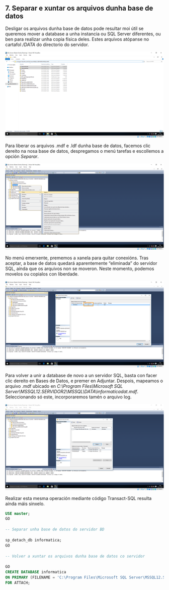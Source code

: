 ## 7. Separar e xuntar os arquivos dunha base de datos

Desligar os arquivos dunha base de datos pode resultar moi útil se queremos mover a database a unha instancia ou SQL Server diferentes, ou ben para realizar unha copia física deles. Estes arquivos atópanse no cartafol */DATA* do directorio do servidor.

![01](./img/07_01.png)


Para liberar os arquivos .mdf e .ldf dunha base de datos, facemos clic dereito na nosa base de datos, despregamos o menú tarefas e escollemos a opción *Separar*.

![02](./img/07_02.png)


No menú emerxente, prememos a xanela para quitar conexións. Tras aceptar, a base de datos quedará aparentemente “eliminada” do servidor SQL, aínda que os arquivos non se moveron. Neste momento, podemos movelos ou copialos con liberdade.

![03](./img/07_03.png)


Para volver a unir a database de novo a un servidor SQL, basta con facer clic dereito en Bases de Datos, e premer en Adjuntar. Despois, mapeamos o arquivo .mdf ubicado en *C:\Program Files\Microsoft SQL Server\MSSQL12.SERVIDOR2\MSSQL\DATA\informaticadat.mdf*. Seleccionando só este, incorporaremos tamén o arquivo log.

![04](./img/07_04.png)


Realizar esta mesma operación mediante código Transact-SQL resulta aínda máis sinxelo.

```sql
USE master;
GO

-- Separar unha base de datos do servidor BD

sp_detach_db informatica;
GO

-- Volver a xuntar os arquivos dunha base de datos co servidor

GO
CREATE DATABASE informatica
ON PRIMARY (FILENAME = 'C:\Program Files\Microsoft SQL Server\MSSQL12.SERVIDOR2\MSSQL\DATA\informaticadat.mdf')
FOR ATTACH;
```
